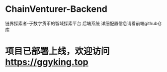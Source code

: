 # ChainVenturer-Backend
链界探索者-于数字货币的智域探索平台  后端系统
详细配置信息请看前端github仓库
# 项目已部署上线，欢迎访问 https://ggyking.top
